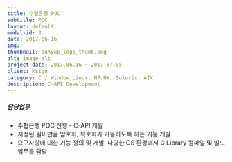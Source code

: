 ```yaml
---
title: 수협은행 POC 
subtitle: POC
layout: default
modal-id: 3
date: 2017-06-16
img: 
thumbnail: suhyup_logo_thumb.png 
alt: image-alt
project-date: 2017.06.16 ~ 2017.07.05
client: Ksign
category: C / Window,Linux, HP-UX, Soloris, AIX
description: C-API Development
---
```

##### 담당업무
* 수협은행 POC 진행 -  C-API 개발 
* 지정된 길이만큼 암호화, 복호화가 가능하도록 하는 기능 개발
* 요구사항에 대한 기능 정의 및 개발, 다양한 OS 환경에서 C Library 컴파일 및 빌드 업무를 담당

